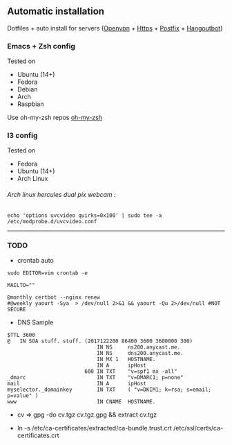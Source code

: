 ## Automatic installation

Dotfiles + auto install for servers
([Openvpn](https://github.com/Exocen/OpenVPN-install) + [Https](https://github.com/exocen/Web-Mail-Server) + [Postfix](https://github.com/exocen/Web-Mail-Server) + [Hangoutbot](https://github.com/exocen/hangoutsbot))

### Emacs + Zsh config

Tested on
* Ubuntu (14+)
* Fedora
* Debian
* Arch
* Raspbian

Use oh-my-zsh repos [oh-my-zsh](https://github.com/exocen/oh-my-zsh.git)

### I3 config

Tested on
* Fedora
* Ubuntu (14+)
* Arch Linux

###### Arch linux hercules dual pix webcam :
```shell
echo 'options uvcvideo quirks=0x100' | sudo tee -a /etc/modprobe.d/uvcvideo.conf
```

---

### TODO

* crontab auto
````
sudo EDITOR=vim crontab -e
````
````
MAILTO=""

@monthly certbot --nginx renew
#@weekly yaourt -Sya  > /dev/null 2>&1 && yaourt -Qu 2>/dev/null #NOT SECURE
````

* DNS Sample
````
$TTL 3600
@	IN SOA stuff. stuff. (2017122200 86400 3600 3600000 300)
                             IN NS     ns200.anycast.me.
                             IN NS     dns200.anycast.me.
                             IN MX 1   HOSTNAME.
                             IN A      ipHost
                         600 IN TXT    "v=spf1 mx -all"
_dmarc                       IN TXT    "v=DMARC1; p=none"
mail                         IN A      ipHost
myselector._domainkey        IN TXT    ( "v=DKIM1; k=rsa; s=email; p=value" )
www                          IN CNAME  HOSTNAME.
````

* cv => gpg -do cv.tgz cv.tgz.gpg && extract cv.tgz

* ln -s /etc/ca-certificates/extracted/ca-bundle.trust.crt /etc/ssl/certs/ca-certificates.crt

